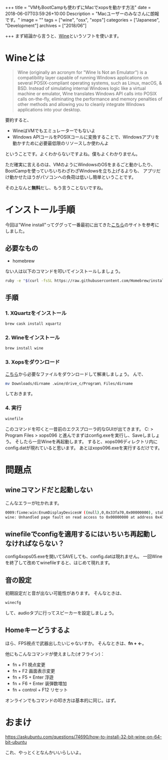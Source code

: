 +++
title = "VMもBootCampも使わずにMacでxopsを動かす方法"
date = 2018-06-07T03:59:26+10:00
Description = "Macユーザーのみなさんに朗報です。"
image = ""
tags = ["wine", "osx", "xops"]
categories = ["Japanese", "Development"]
archives = ["2018/06"]

+++
まず結論から言うと、[Wine](https://www.winehq.org/)というソフトを使います。
# Wineとは
>Wine (originally an acronym for "Wine Is Not an Emulator") is a compatibility layer capable of running Windows applications on several POSIX-compliant operating systems, such as Linux, macOS, & BSD. Instead of simulating internal Windows logic like a virtual machine or emulator, Wine translates Windows API calls into POSIX calls on-the-fly, eliminating the performance and memory penalties of other methods and allowing you to cleanly integrate Windows applications into your desktop.

要約すると、

- WineはVMでもエミュレーターでもないよ
- Windows APIコールをPOSIXコールに変換することで、Windowsアプリを動かすために必要最低限のリソースしか使わんよ

ということです。よくわからないですよね。僕もよくわかりません。

ただ確実に言えるのは、VMのようにWindowsのOSをまるごと動かしたり、BootCampを使っていちいちわざわざWindowsを立ち上げるよりも、
アプリだけ動かせたほうがパソコンへの負荷は低いし簡単ということです。

その上なんと**無料**だし、もう言うことないですね。

# インストール手順
今回は"Wine install"ってググって一番最初に出てきた[こちら](https://www.davidbaumgold.com/tutorials/wine-mac/#part-5:-run-windows-programs-using-wine)のサイトを参考にしました。

## 必要なもの
- homebrew

ない人は以下のコマンドを叩いてインストールしましょう。

```bash
ruby -e "$(curl -fsSL https://raw.githubusercontent.com/Homebrew/install/master/install)"

```

## 手順
### 1. XQuartzをインストール

```bash
brew cask install xquartz

```

### 2. Wineをインストール

```bash
brew install wine

```

### 3. Xopsをダウンロード
[こちら](https://hp.vector.co.jp/authors/VA022962/xops/)から必要なファイルをダウンロードして解凍しましょう。
んで、
```bash
mv Downloads/dirname .wine/drive_c/Program\ Files/dirname
```
しておきます。

### 4. 実行
<!--
```bash
wine path_to_config
wine path_to_exe

```
GUIがほしいよって人は -->
```bash
winefile

```
このコマンドを叩くと一昔前のエクスプローラ的なGUIが出てきます。
C: > Program Files > xops096
と進んでまずはconfig.exeを実行し、Saveしましょう。
そしたら一旦Wineを再起動します。
すると、xops096ディレクトリ内にconfig.datが現れていると思います。
あとはxops096.exeを実行するだけです。

# 問題点

## wineコマンドだと起動しない
こんなエラーが吐かれます。
```bash
0009:fixme:win:EnumDisplayDevicesW ((null),0,0x33fa70,0x00000000), stub!
wine: Unhandled page fault on read access to 0x00000000 at address 0x414b4e (thread 0009), starting debugger...

```

## winefileでconfigを適用するにはいちいち再起動しなければならない？
config4xops05.exeを開いてSAVEしても、config.datは現れません。
一回Wineを終了して改めてwinefileすると、はじめて現れます。

## 音の設定
初期設定だと音が出ない可能性があります。
そんなときは、
```bash
winecfg

```
して、audioタブに行ってスピーカーを設定しましょう。

## Homeキーどうするよ
ほら、FPS視点で武器出したいじゃないすか。
そんなときは、**fn + ←**。

他にもこんなコマンドが使えました(オフライン)：

- fn + F1 視点変更
- fn + F2 画面表示変更
- fn + F5 + Enter 浮遊
- fn + F6 + Enter 装弾数増加
- fn + control + F12 リセット

オンラインでもコマンドの叩き方は基本的に同じ。はず。

# おまけ
https://askubuntu.com/questions/74690/how-to-install-32-bit-wine-on-64-bit-ubuntu

これ、やっとくとなんかいいらしいよ。
